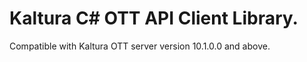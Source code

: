 # Kaltura C# OTT API Client Library.
Compatible with Kaltura OTT server version 10.1.0.0 and above.
